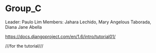 Group_C
=======
Leader: Paulo Lim
Members: 
    Jahara Lechido,
    Mary Angelous Taborada,
    Diana Jane Abella
    
https://docs.djangoproject.com/en/1.6/intro/tutorial01/

///for the tutorial///
